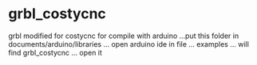 # grbl_costycnc
grbl modified for costycnc
for compile with arduino ...put this folder in documents/arduino/libraries ... open arduino ide
in file ... examples ... will find grbl_costycnc ... open it
